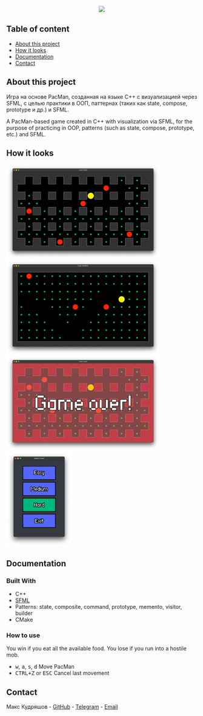 <p align="center">
      <img src="https://ww1.logoeps.net/wp-content/uploads/2016/12/pac-man-logo-785x205.png" width="726">
</p>

## Table of content

- [About this project](#about-this-project)
- [How it looks](#how-it-looks)
- [Documentation](#documentation)
- [Contact](#contact)

## About this project

Игра на основе PacMan, созданная на языке C++ с визуализацией через SFML, с целью практики в ООП, паттернах (таких как
state, compose, prototype и др.) и SFML.

A PacMan-based game created in C++ with visualization via SFML, for the purpose of practicing in OOP, patterns (such as
state, compose, prototype, etc.) and SFML.

## How it looks

<img src="doc/gameplay_hard.png" height="250"/>
<img src="doc/gameplay_medium.png" height="250"/>
<img src="doc/game_over.png" height="250"/>
<img src="doc/menu.png" height="250"/>

## Documentation

### Built With

- C++
- [SFML](https://www.sfml-dev.org/index.php)
- Patterns: state, composite, command, prototype, memento, visitor, builder
- CMake


### How to use

You win if you eat all the available food. You lose if you run into a hostile mob.

- <kbd>w</kbd>, <kbd>a</kbd>, <kbd>s</kbd>, <kbd>d</kbd> Move PacMan
- <kbd>CTRL+Z</kbd> or <kbd>ESC</kbd> Cancel last movement

## Contact

Макс
Кудряшов - [GitHub](tg://resolve?domain=bzvyagintsev) - [Telegram](tg://resolve?domain=bzvyagintsev) - [Email](tg://resolve?domain=bzvyagintsev)
